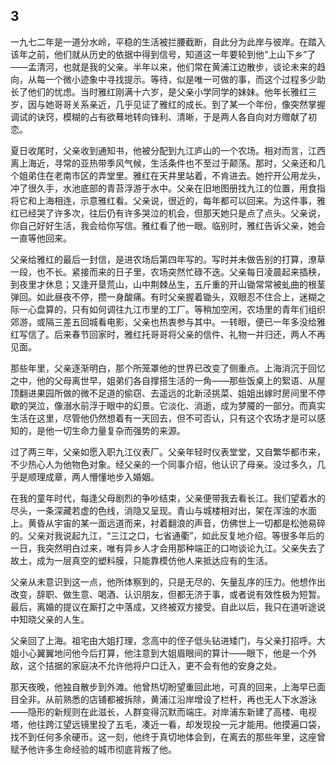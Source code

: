   

## 3

一九七二年是一道分水岭，平稳的生活被拦腰截断，自此分为此岸与彼岸。在踏入该年之前，他们就从历史的依据中得到信号，知道这一年要轮到他“上山下乡”了——孟清河，也就是我的父亲。半年以来，他们常在黄浦江边散步，谈论未来的趋向，从每一个微小迹象中寻找提示。等待，似是唯一可做的事，而这个过程多少助长了他们的忧虑。当时雅红刚满十六岁，是父亲小学同学的妹妹。他年长雅红三岁，因与她哥哥关系亲近，几乎见证了雅红的成长。到了某一个年份，像突然掌握调试的诀窍，模糊的占有欲蓦地转向锋利、清晰，于是两人各自向对方赠献了初恋。

夏日收尾时，父亲收到通知书，他被分配到九江庐山的一个农场。相对而言，江西离上海近，寻常的亚热带季风气候，生活条件也不至过于颠荡。那时，父亲还和几个姐弟住在老南市区的弄堂里。雅红在天井里站着，不肯进去。她拧开公用龙头，冲了很久手，水池底部的青苔浮游于水中。父亲在旧地图册找九江的位置，用食指将它和上海相连，示意雅红看。父亲说，很近的，每年都可以回来。为这件事，雅红已经哭了许多次，往后仍有许多哭泣的机会，但那天她只是点了点头。父亲说，你自己好好生活，我会给你写信。雅红看了他一眼。临别时，雅红告诉父亲，她会一直等他回来。

父亲给雅红的最后一封信，是进农场后第四年写的。写时并未做告别的打算，潦草一段，也不长。紧接而来的日子里，农场突然忙碌不迭。父亲每日凌晨起来插秧，到夜里才休息；又逢开垦荒山，山中荆棘丛生，五斤重的开山锄常常被虬曲的根茎弹回。如此昼夜不停，攒一身酸痛。有时父亲握着锄头，双眼忍不住合上，迷糊之际一心盘算的，只有如何调往九江市里的工厂。等稍加空闲，农场里的青年们组织郊游，或隔三差五回城看电影，父亲也热衷参与其中。一转眼，便已一年多没给雅红写信了。后来春节回家时，雅红托哥哥将父亲的信件、礼物一并归还，两人不再见面。

那些年里，父亲逐渐明白，那个所笼罩他的世界已改变了侧重点。上海消沉于回忆之中，他的父母离世早，姐弟们各自撑搭生活的一角——那些饭桌上的絮语、从屋顶翻进果园所做的微不足道的偷窃、去遥远的北新泾挑菜、姐姐出嫁时房间里不停歇的哭泣，像溺水前浮于眼中的幻景。它淡化、消逝，成为梦魇的一部分。而真实生活在这里，尽管他仍然想着有一天回去，但不可否认，只有这个农场才是可以感知的，是他一切生命力量复杂而强势的来源。

过了两三年，父亲如愿入职九江仪表厂。父亲年轻时仪表堂堂，又自繁华都市来，不少热心人为他物色对象。经父亲的一个同事介绍，他认识了母亲。没过多久，几乎是顺理成章，两人懵懂地步入婚姻。

在我的童年时代，每逢父母剧烈的争吵结束，父亲便带我去看长江。我们望着水的尽头，一条深藏若虚的色线，消隐又呈现。青山与城楼相对出，架在浑浊的水面上。黄昏从宇宙的某一面远道而来，衬着翻浪的声音，仿佛世上一切都是松弛易碎的。父亲对我说起九江，“三江之口，七省通衢”，如此反复地介绍。等很多年后的一日，我突然明白过来，唯有异乡人才会用那种端正的口吻谈论九江。父亲失去了故土，成为一层真空的塑料膜，只能靠模仿他人来抵达应有的生活。

父亲从未意识到这一点，他所体察到的，只是无尽的、矢量乱序的压力。他想作出改变，辞职、做生意、喝酒、认识朋友，但都无济于事，或者说有效性极为短暂。最后，离婚的提议在厮打之中落成，又终被双方接受。自此以后，我只在道听途说中知晓父亲的人生。

父亲回了上海。祖宅由大姐打理，念高中的侄子低头钻进矮门，与父亲打招呼。大姐小心翼翼地问他今后打算，他注意到大姐眉眼间的算计——眼下，他是一个外敌，这个拮据的家庭决不允许他将户口迁入，更不会有他的安身之处。

那天夜晚，他独自散步到外滩。他曾热切盼望重回此地，可真的回来，上海早已面目全非。从前熟悉的店铺都被拆除，黄浦江沿岸增设了栏杆，再也无人下水游泳——隐形的新规则在此滋长，人群变得沉默而端庄。对岸浦东新建了高楼、电视塔，他往跨江望远镜里投了五毛，凑近一看，却发现投一元才能用。他摸遍口袋，找不到任何多余硬币。这一刻，他终于真切地体会到，在离去的那些年里，这座曾赋予他许多生命经验的城市彻底背叛了他。